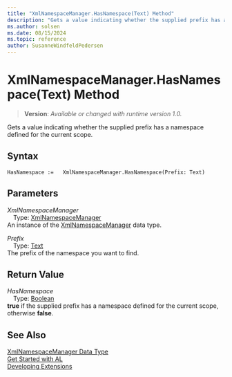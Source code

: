 ```yaml
---
title: "XmlNamespaceManager.HasNamespace(Text) Method"
description: "Gets a value indicating whether the supplied prefix has a namespace defined for the current scope."
ms.author: solsen
ms.date: 08/15/2024
ms.topic: reference
author: SusanneWindfeldPedersen
---
```

[//]: # (START>DO_NOT_EDIT)
[//]: # (IMPORTANT:Do not edit any of the content between here and the END>DO_NOT_EDIT.)
[//]: # (Any modifications should be made in the .xml files in the ModernDev repo.)
# XmlNamespaceManager.HasNamespace(Text) Method
> **Version**: _Available or changed with runtime version 1.0._

Gets a value indicating whether the supplied prefix has a namespace defined for the current scope.


## Syntax
```AL
HasNamespace :=   XmlNamespaceManager.HasNamespace(Prefix: Text)
```
## Parameters
*XmlNamespaceManager*  
&emsp;Type: [XmlNamespaceManager](xmlnamespacemanager-data-type.md)  
An instance of the [XmlNamespaceManager](xmlnamespacemanager-data-type.md) data type.  

*Prefix*  
&emsp;Type: [Text](../text/text-data-type.md)  
The prefix of the namespace you want to find.  


## Return Value
*HasNamespace*  
&emsp;Type: [Boolean](../boolean/boolean-data-type.md)  
**true** if the supplied prefix has a namespace defined for the current scope, otherwise **false**.


[//]: # (IMPORTANT: END>DO_NOT_EDIT)
## See Also
[XmlNamespaceManager Data Type](xmlnamespacemanager-data-type.md)  
[Get Started with AL](../../devenv-get-started.md)  
[Developing Extensions](../../devenv-dev-overview.md)